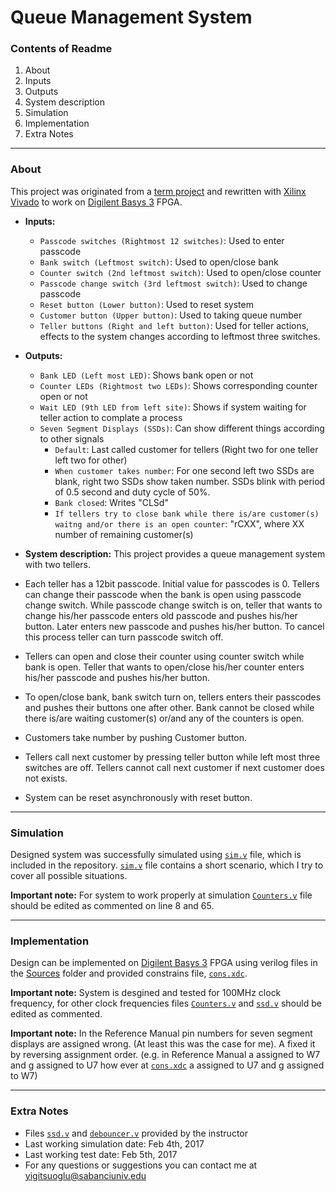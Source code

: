 # Queue Management System
### Contents of Readme
1. About
 1. Inputs
 2. Outputs
 3. System description
2. Simulation
3. Implementation
4. Extra Notes

---
### About
This project was originated from a [term project](https://suoglu.github.io/misc/other/Term_Project_Fall_2015-2016+v.1.pdf) and rewritten with [Xilinx Vivado](http://www.xilinx.com/products/design-tools/vivado.html) to work on [Digilent Basys 3](https://reference.digilentinc.com/reference/programmable-logic/basys-3/reference-manual) FPGA.

* **Inputs:**
  * `Passcode switches (Rightmost 12 switches)`: Used to enter passcode
  * `Bank switch (Leftmost switch)`: Used to open/close bank
  * `Counter switch (2nd leftmost switch)`: Used to open/close counter
  * `Passcode change switch (3rd leftmost switch)`: Used to change passcode
  * `Reset button (Lower button)`: Used to reset system
  * `Customer button (Upper button)`: Used to taking queue number
  * `Teller buttons (Right and left button)`: Used for teller actions, effects to the system changes according to leftmost three switches.
  
* **Outputs:**
  * `Bank LED (Left most LED)`: Shows bank open or not
  * `Counter LEDs (Rightmost two LEDs)`: Shows corresponding counter open or not
  * `Wait LED (9th LED from left site)`: Shows if system waiting for teller action to complate a process
  * `Seven Segment Displays (SSDs)`: Can show different things according to other signals
    * `Default`: Last called customer for tellers (Right two for one teller left two for other)
    * `When customer takes number`: For one second left two SSDs are blank, right two SSDs show taken number. SSDs blink with period of 0.5 second and duty cycle of 50%.
    * `Bank closed`: Writes "CLSd"
    * `If tellers try to close bank while there is/are customer(s) waitng and/or there is an open counter`: "rCXX", where XX number of remaining customer(s)
  
  
* **System description:**
This project provides a queue management system with two tellers. 
 * Each teller has a 12bit passcode. Initial value for passcodes is 0. Tellers can change their passcode when the bank is open using passcode change switch. While passcode change switch is on, teller that wants to change his/her passcode enters old passcode and pushes his/her button. Later enters new passcode and pushes his/her button. To cancel this process teller can turn passcode switch off. 
 * Tellers can open and close their counter using counter switch while bank is open. Teller that wants to open/close his/her counter enters his/her passcode and pushes his/her button. 
 * To open/close bank, bank switch turn on, tellers enters their passcodes and pushes their buttons one after other. Bank cannot be closed while there is/are waiting customer(s) or/and any of the counters is open.
 * Customers take number by pushing Customer button.
 * Tellers call next customer by pressing teller button while left most three switches are off. Tellers cannot call next customer if next customer does not exists.
 * System can be reset asynchronously with reset button.

---

### Simulation
Designed system was successfully simulated using [`sim.v`](https://github.com/suoglu/Queue-Management-System/blob/master/Simulation/sim.v) file, which is included in the repository. [`sim.v`](https://github.com/suoglu/Queue-Management-System/blob/master/Simulation/sim.v) file contains a short scenario, which I try to cover all possible situations.

**Important note:** For system to work properly at simulation [`Counters.v`](https://github.com/suoglu/Queue-Management-System/blob/master/Sources/Counters.v) file should be edited as commented on line 8 and 65.

---

### Implementation
Design can be implemented on [Digilent Basys 3](https://reference.digilentinc.com/reference/programmable-logic/basys-3/reference-manual) FPGA using verilog files in the [Sources](https://github.com/suoglu/Queue-Management-System/tree/master/Sources) folder and provided constrains file, [`cons.xdc`](https://github.com/suoglu/Queue-Management-System/blob/master/Constrains/cons.xdc).

**Important note:** System is desgined and tested for 100MHz clock frequency, for other clock frequencies files [`Counters.v`](https://github.com/suoglu/Queue-Management-System/blob/master/Sources/Counters.v) and [`ssd.v`](https://github.com/suoglu/Queue-Management-System/blob/master/Sources/ssd.v) should be edited as commented.

**Important note:** In the Reference Manual pin numbers for seven segment displays are assigned wrong. (At least this was the case for me). A fixed it by reversing assignment order. (e.g. in Reference Manual a assigned to W7 and g assigned to U7 how ever at [`cons.xdc`](https://github.com/suoglu/Queue-Management-System/blob/master/Constrains/cons.xdc) a assigned to U7 and g assigned to W7)

---

### Extra Notes
* Files [`ssd.v`](https://github.com/suoglu/Queue-Management-System/blob/master/Sources/ssd.v) and [`debouncer.v`](https://github.com/suoglu/Queue-Management-System/blob/master/Sources/debouncer.v) provided by the instructor
* Last working simulation date: Feb 4th, 2017
* Last working test date: Feb 5th, 2017
* For any questions or suggestions you can contact me at yigitsuoglu@sabanciuniv.edu
